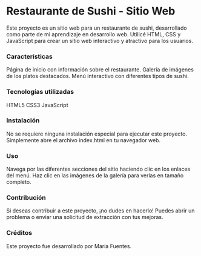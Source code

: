 # Restaurante de Sushi - Sitio Web
Este proyecto es un sitio web para un restaurante de sushi, desarrollado como parte de mi aprendizaje en desarrollo web. Utilicé HTML, CSS y JavaScript para crear un sitio web interactivo y atractivo para los usuarios.

### Características
Página de inicio con información sobre el restaurante.
Galería de imágenes de los platos destacados.
Menú interactivo con diferentes tipos de sushi.

### Tecnologías utilizadas
HTML5
CSS3
JavaScript

### Instalación
No se requiere ninguna instalación especial para ejecutar este proyecto. Simplemente abre el archivo index.html en tu navegador web.

### Uso
Navega por las diferentes secciones del sitio haciendo clic en los enlaces del menú.
Haz clic en las imágenes de la galería para verlas en tamaño completo.

### Contribución
Si deseas contribuir a este proyecto, ¡no dudes en hacerlo! Puedes abrir un problema o enviar una solicitud de extracción con tus mejoras.

### Créditos
Este proyecto fue desarrollado por Maria Fuentes.
